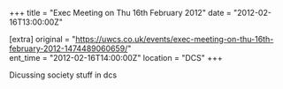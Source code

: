 +++
title = "Exec Meeting on Thu 16th February 2012"
date = "2012-02-16T13:00:00Z"

[extra]
original = "https://uwcs.co.uk/events/exec-meeting-on-thu-16th-february-2012-1474489060659/"    
ent_time = "2012-02-16T14:00:00Z"
location = "DCS"
+++

Dicussing society stuff in dcs

